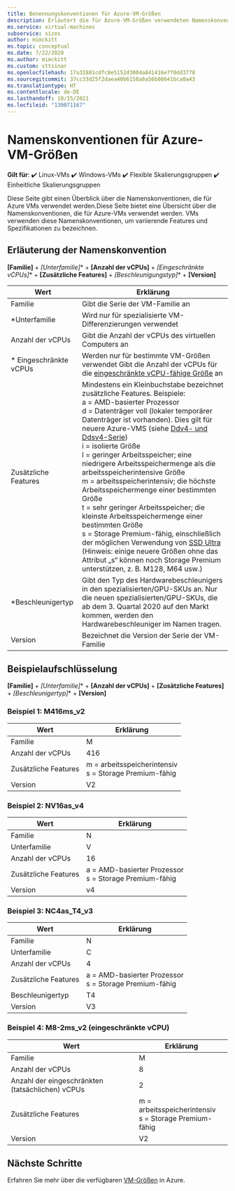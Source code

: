 ```yaml
---
title: Benennungskonventionen für Azure-VM-Größen
description: Erläutert die für Azure-VM-Größen verwendeten Namenskonventionen
ms.service: virtual-machines
subservice: sizes
author: mimckitt
ms.topic: conceptual
ms.date: 7/22/2020
ms.author: mimckitt
ms.custom: sttsinar
ms.openlocfilehash: 17a32881cdfc8e5152d3004a841416e7f0dd3778
ms.sourcegitcommit: 37cc33d25f2daea40b6158a8a56b08641bca0a43
ms.translationtype: HT
ms.contentlocale: de-DE
ms.lasthandoff: 10/15/2021
ms.locfileid: "130071167"
---
```

# <a name="azure-virtual-machine-sizes-naming-conventions"></a>Namenskonventionen für Azure-VM-Größen

**Gilt für**: :heavy_check_mark: Linux-VMs :heavy_check_mark: Windows-VMs :heavy_check_mark: Flexible Skalierungsgruppen :heavy_check_mark: Einheitliche Skalierungsgruppen

Diese Seite gibt einen Überblick über die Namenskonventionen, die für Azure VMs verwendet werden.Diese Seite bietet eine Übersicht über die Namenskonventionen, die für Azure-VMs verwendet werden. VMs verwenden diese Namenskonventionen, um variierende Features und Spezifikationen zu bezeichnen.

## <a name="naming-convention-explanation"></a>Erläuterung der Namenskonvention

**[Familie]**  +  **[Unterfamilie*]**  +  **[Anzahl der vCPUs]**  +  **[Eingeschränkte vCPUs*]**  +  **[Zusätzliche Features]**  +  **[Beschleunigungstyp*]**  +  **[Version]**

|Wert | Erklärung|
|---|---|
| Familie | Gibt die Serie der VM-Familie an| 
| *Unterfamilie | Wird nur für spezialisierte VM-Differenzierungen verwendet|
| Anzahl der vCPUs| Gibt die Anzahl der vCPUs des virtuellen Computers an |
| * Eingeschränkte vCPUs| Werden nur für bestimmte VM-Größen verwendet Gibt die Anzahl der vCPUs für die [eingeschränkte vCPU-fähige Größe](./constrained-vcpu.md) an |
| Zusätzliche Features | Mindestens ein Kleinbuchstabe bezeichnet zusätzliche Features. Beispiele: <br> a = AMD-basierter Prozessor <br> d = Datenträger voll (lokaler temporärer Datenträger ist vorhanden). Dies gilt für neuere Azure-VMS (siehe [Ddv4- und Ddsv4-Serie](./ddv4-ddsv4-series.md)) <br> i = isolierte Größe <br> l = geringer Arbeitsspeicher; eine niedrigere Arbeitsspeichermenge als die arbeitsspeicherintensive Größe <br> m = arbeitsspeicherintensiv; die höchste Arbeitsspeichermenge einer bestimmten Größe <br> t = sehr geringer Arbeitsspeicher; die kleinste Arbeitsspeichermenge einer bestimmten Größe <br> s = Storage Premium-fähig, einschließlich der möglichen Verwendung von [SSD Ultra](./disks-types.md#ultra-disks) (Hinweis: einige neuere Größen ohne das Attribut „s“ können noch Storage Premium unterstützen, z. B. M128, M64 usw.)<br> |
| *Beschleunigertyp | Gibt den Typ des Hardwarebeschleunigers in den spezialisierten/GPU-SKUs an. Nur die neuen spezialisierten/GPU-SKUs, die ab dem 3. Quartal 2020 auf den Markt kommen, werden den Hardwarebeschleuniger im Namen tragen. |
| Version | Bezeichnet die Version der Serie der VM-Familie |

## <a name="example-breakdown"></a>Beispielaufschlüsselung

**[Familie]**  +  **[Unterfamilie*]**  +  **[Anzahl der vCPUs]**  +  **[Zusätzliche Features]**  +  **[Beschleunigertyp*]**  +  **[Version]**

### <a name="example-1-m416ms_v2"></a>Beispiel 1: M416ms_v2

|Wert | Erklärung|
|---|---|
| Familie | M | 
| Anzahl der vCPUs | 416 |
| Zusätzliche Features | m = arbeitsspeicherintensiv <br> s = Storage Premium-fähig |
| Version | V2 |

### <a name="example-2-nv16as_v4"></a>Beispiel 2: NV16as_v4

|Wert | Erklärung|
|---|---|
| Familie | N | 
| Unterfamilie | V |
| Anzahl der vCPUs | 16 |
| Zusätzliche Features | a = AMD-basierter Prozessor <br> s = Storage Premium-fähig |
| Version | v4 |

### <a name="example-3-nc4as_t4_v3"></a>Beispiel 3: NC4as_T4_v3

|Wert | Erklärung|
|---|---|
| Familie | N | 
| Unterfamilie | C |
| Anzahl der vCPUs | 4 |
| Zusätzliche Features | a = AMD-basierter Prozessor <br> s = Storage Premium-fähig |
| Beschleunigertyp | T4 |
| Version | V3 |

### <a name="example-4-m8-2ms_v2-constrained-vcpu"></a>Beispiel 4: M8-2ms_v2 (eingeschränkte vCPU)

|Wert | Erklärung|
|---|---|
| Familie | M | 
| Anzahl der vCPUs | 8 |
| Anzahl der eingeschränkten (tatsächlichen) vCPUs | 2 |
| Zusätzliche Features | m = arbeitsspeicherintensiv <br> s = Storage Premium-fähig |
| Version | V2 |

## <a name="next-steps"></a>Nächste Schritte

Erfahren Sie mehr über die verfügbaren [VM-Größen](./sizes.md) in Azure.
